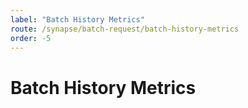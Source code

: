```yaml
---
label: "Batch History Metrics"
route: /synapse/batch-request/batch-history-metrics
order: -5
---
```

# Batch History Metrics